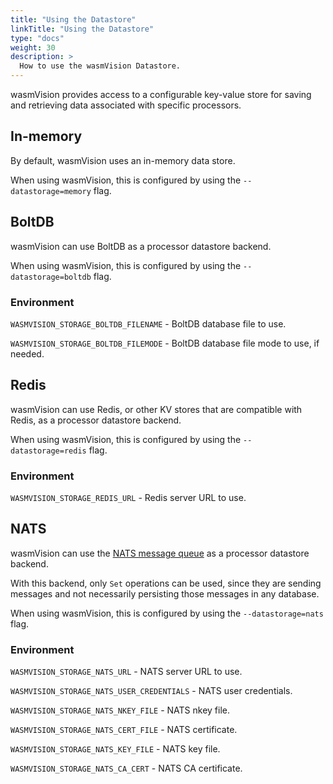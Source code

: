 ```yaml
---
title: "Using the Datastore"
linkTitle: "Using the Datastore"
type: "docs"
weight: 30
description: >
  How to use the wasmVision Datastore.
---
```


wasmVision provides access to a configurable key-value store for saving and retrieving data associated with specific processors.

## In-memory

By default, wasmVision uses an in-memory data store.

When using wasmVision, this is configured by using the `--datastorage=memory` flag.

## BoltDB

wasmVision can use BoltDB as a processor datastore backend.

When using wasmVision, this is configured by using the `--datastorage=boltdb` flag.

### Environment

`WASMVISION_STORAGE_BOLTDB_FILENAME` - BoltDB database file to use.

`WASMVISION_STORAGE_BOLTDB_FILEMODE` - BoltDB database file mode to use, if needed.

## Redis

wasmVision can use Redis, or other KV stores that are compatible with Redis, as a processor datastore backend.

When using wasmVision, this is configured by using the `--datastorage=redis` flag.

### Environment

`WASMVISION_STORAGE_REDIS_URL` - Redis server URL to use.

## NATS

wasmVision can use the [NATS message queue](https://nats.io/) as a processor datastore backend.

With this backend, only `Set` operations can be used, since they are sending messages and not necessarily persisting those messages in any database.

When using wasmVision, this is configured by using the `--datastorage=nats` flag.

### Environment

`WASMVISION_STORAGE_NATS_URL` - NATS server URL to use.

`WASMVISION_STORAGE_NATS_USER_CREDENTIALS` - NATS user credentials.

`WASMVISION_STORAGE_NATS_NKEY_FILE` - NATS nkey file.

`WASMVISION_STORAGE_NATS_CERT_FILE` - NATS certificate.

`WASMVISION_STORAGE_NATS_KEY_FILE` - NATS key file.

`WASMVISION_STORAGE_NATS_CA_CERT` - NATS CA certificate.
